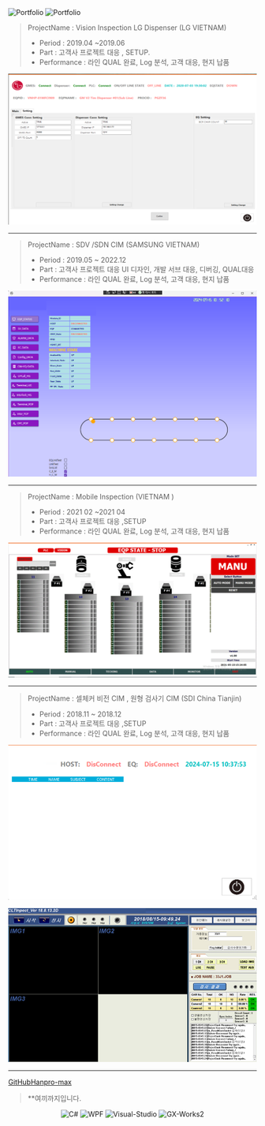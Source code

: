 
<!--<img  alt="Portfolio" src="https://img.shields.io/badge/HAN BYEONGKYU-E34F26?style=for-the-badge&logo=Amazon Identity Access Management&logoColor=white" width="700" height="200">-->

<!--:spiral_notepad:  HAN BYEONGKYU Portfolio-->

<img alt="Portfolio" src="https://img.shields.io/badge/HAN BYEONGKYU-E34F26?style=for-the-badge&logo=LibreOfficeWriter&logoColor=white" width="300" height="70">

<img alt="Portfolio" src="https://img.shields.io/badge/Emaml:creep791@naver.com-E34F26?style=for-the-badge&logo=Minutemailer&logoColor=white" width="200" height="35"> 


>ProjectName : Vision Inspection LG Dispenser (LG VIETNAM)
>- Period : 2019.04 ~2019.06
>- Part : 고객사 프로젝트 대응 , SETUP.
>- Performance : 라인 QUAL 완료, Log 분석, 고객 대응, 현지 납품

![Github logo](/images/LG.png) 

---

>ProjectName : SDV /SDN CIM (SAMSUNG VIETNAM)
>- Period : 2019.05 ~ 2022.12
>- Part : 고객사 프로젝트 대응 UI 디자인, 개발 서브 대응, 디버깅, QUAL대응
>- Performance : 라인 QUAL 완료, Log 분석, 고객 대응, 현지 납품

![Github logo](/images/INSPECTION_SDV.png) 

---

>ProjectName : Mobile Inspection  (VIETNAM )
>- Period : 2021 02 ~2021 04
>- Part : 고객사 프로젝트 대응 ,SETUP
>- Performance : 라인 QUAL 완료, Log 분석, 고객 대응, 현지 납품

![Github logo](/images/wafermain1.GIF) 

---

>ProjectName : 셀체커 비전 CIM , 원형 검사기 CIM (SDI China Tianjin)
>- Period : 2018.11 ~ 2018.12
>- Part : 고객사 프로젝트 대응 ,SETUP
>- Performance : 라인 QUAL 완료, Log 분석, 고객 대응, 현지 납품

![Github logo](/images/CELLCHECKER1.png) 

![Github logo](/images/CELLUI.png) 

---

[GitHubHanpro-max](https://github.com/hanpro-max)


> **여끼까지입니다.
> 

<!-- ![C#](https://img.shields.io/badge/C%23-FFCCCC) ![WPF](https://img.shields.io/badge/WPF%20-8A2BE2)  일반적인 표현 -->

<p align="center">
  <img src="https://img.shields.io/badge/C%23-FFCCCC" alt="C#">
  <img src="https://img.shields.io/badge/WPF-8A2BE2" alt="WPF">
  <img src="https://img.shields.io/badge/Visual-Studio-blue" alt="Visual-Studio">
  <img src="https://img.shields.io/badge/GX-Works2-blue" alt="GX-Works2">
</p>




<!-- <img alt="이미지 대체 텍스트" src="https://img.shields.io/badge/기술명-배경색상코드?style=for-the-badge&logo=로고명&logoColor=로고색상"> -->
